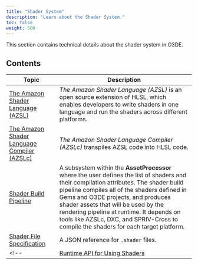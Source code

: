 ```yaml
---
title: "Shader System"
description: "Learn about the Shader System."
toc: false
weight: 500
---
```


This section contains technical details about the shader system in O3DE.

## Contents
| Topic                        | Description |
|--------------------------------------|---------|
| [The Amazon Shader Language (AZSL)](azsl/) | *The Amazon Shader Language (AZSL)* is an open source extension of HLSL, which enables developers to write shaders in one language and run the shaders across different platforms. | 
| [The Amazon Shader Language Compiler (AZSLc)](azslc/) | *The Amazon Shader Language Compiler (AZSLc)* transpiles AZSL code into HLSL code. | 
| [Shader Build Pipeline](shader-build-pipeline) | A subsystem within the **AssetProcessor** where the user defines the list of shaders and their compilation attributes. The shader build pipeline compiles all of the shaders defined in Gems and O3DE projects, and produces shader assets that will be used by the rendering pipeline at runtime. It depends on tools like AZSLc, DXC, and SPRIV-Cross to compile the shaders for each target platform. |
| [Shader File Specification](/docs/atom-guide/look-dev/shaders/shader-file-spec/) | A JSON reference for `.shader` files. |
<!--| [Runtime API for Using Shaders](runtime-api/) | The set of classes and interfaces that use shaders, and how to make them visible to the material and pass systems. |DRAFT TOPIC-->
